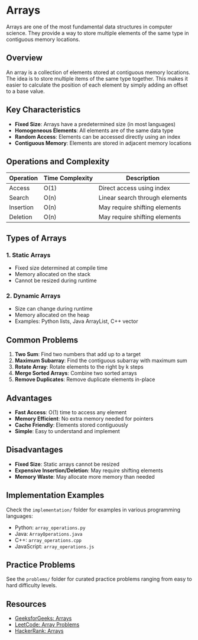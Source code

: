 # Arrays

Arrays are one of the most fundamental data structures in computer science. They provide a way to store multiple elements of the same type in contiguous memory locations.

## Overview

An array is a collection of elements stored at contiguous memory locations. The idea is to store multiple items of the same type together. This makes it easier to calculate the position of each element by simply adding an offset to a base value.

## Key Characteristics

- **Fixed Size**: Arrays have a predetermined size (in most languages)
- **Homogeneous Elements**: All elements are of the same data type
- **Random Access**: Elements can be accessed directly using an index
- **Contiguous Memory**: Elements are stored in adjacent memory locations

## Operations and Complexity

| Operation | Time Complexity | Description |
|-----------|----------------|-------------|
| Access    | O(1)           | Direct access using index |
| Search    | O(n)           | Linear search through elements |
| Insertion | O(n)           | May require shifting elements |
| Deletion  | O(n)           | May require shifting elements |

## Types of Arrays

### 1. Static Arrays
- Fixed size determined at compile time
- Memory allocated on the stack
- Cannot be resized during runtime

### 2. Dynamic Arrays
- Size can change during runtime
- Memory allocated on the heap
- Examples: Python lists, Java ArrayList, C++ vector

## Common Problems

1. **Two Sum**: Find two numbers that add up to a target
2. **Maximum Subarray**: Find the contiguous subarray with maximum sum
3. **Rotate Array**: Rotate elements to the right by k steps
4. **Merge Sorted Arrays**: Combine two sorted arrays
5. **Remove Duplicates**: Remove duplicate elements in-place

## Advantages

- **Fast Access**: O(1) time to access any element
- **Memory Efficient**: No extra memory needed for pointers
- **Cache Friendly**: Elements stored contiguously
- **Simple**: Easy to understand and implement

## Disadvantages

- **Fixed Size**: Static arrays cannot be resized
- **Expensive Insertion/Deletion**: May require shifting elements
- **Memory Waste**: May allocate more memory than needed

## Implementation Examples

Check the `implementation/` folder for examples in various programming languages:
- Python: `array_operations.py`
- Java: `ArrayOperations.java`
- C++: `array_operations.cpp`
- JavaScript: `array_operations.js`

## Practice Problems

See the `problems/` folder for curated practice problems ranging from easy to hard difficulty levels.

## Resources

- [GeeksforGeeks: Arrays](https://www.geeksforgeeks.org/array-data-structure/)
- [LeetCode: Array Problems](https://leetcode.com/tag/array/)
- [HackerRank: Arrays](https://www.hackerrank.com/domains/data-structures/arrays)